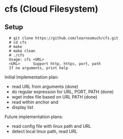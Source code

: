 # cfs (Cloud Filesystem)


## Setup
```
  # git clone https://github.com/learnsomuch/cfs.git
  # cd cfs
  # make 
  # make clean
  # ./cfs
  Usage: cfs <URL>
  <URL>		 Support http, https, port, path 
  If no arguments, print help
```

Initial Implementation plan:
- read URL from arguments (done)
- do regular expression for URL, PORT, PATH (done)
- wget index file based on URL PATH (done)
- read within anchor <a> and </a>
- display list

Future implementation plans:
- read config file with linux path and URL
- detect local linux path, read URL
